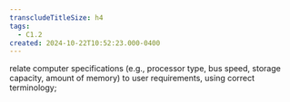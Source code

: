 ```yaml
---
transcludeTitleSize: h4
tags:
  - C1.2
created: 2024-10-22T10:52:23.000-0400
---
```

relate computer specifications (e.g., processor type, bus speed, storage capacity, amount of memory) to user requirements, using correct terminology; 